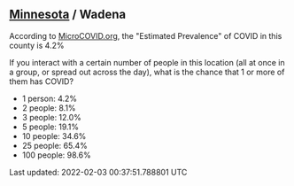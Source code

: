 
## [Minnesota](/united-states/minnesota) / Wadena

According to [MicroCOVID.org](http://microcovid.org),
the "Estimated Prevalence" of COVID in this county is 4.2%

If you interact with a certain number of people in this location
(all at once in a group, or spread out across the day), what is the chance that
1 or more of them has COVID?

- 1 person: 4.2%
- 2 people: 8.1%
- 3 people: 12.0%
- 5 people: 19.1%
- 10 people: 34.6%
- 25 people: 65.4%
- 100 people: 98.6%

Last updated: 2022-02-03 00:37:51.788801 UTC
